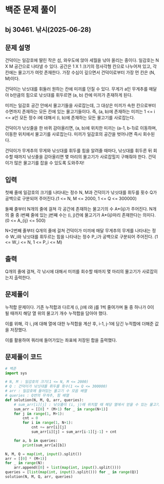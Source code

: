 # 백준 문제 풀이

## bj 30461. 낚시(2025-06-28)

## 문제 설명

건덕이는 일감호에 딸린 작은 섬, 와우도에 앉아 세월을 낚아 올리는 중이다.
일감호는 N X M 공간으로 나타낼 수 있다. 공간은 1 X 1 크기의 정사각형 칸으로 나누어져 있고, 각 칸에는 물고기가 여럿 존재한다. 가장 수심이 깊으면서 건덕이로부터 가장 먼 칸은 (N, M)이다.

건덕이는 낚싯대를 휘둘러 원하는 칸에 미끼를 던질 수 있다. 무게가 a인 무게추를 매달아 b만큼의 힘으로 낚싯대를 휘두르면 (a, b) 칸에 미끼가 존재하게 된다.

미끼는 일감호 공간 안에서 물고기들을 사로잡는데, 그 대상은 미끼가 속한 칸으로부터 수면까지 존재하는 모든 칸에 있는 물고기들이다. 즉, (a, b)에 존재하는 미끼는 1 <= i <= a인 모든 정수 i에 대해서 (i, b)에 존재하는 모든 물고기를 사로잡는다.

건덕이가 낚싯줄을 한 바퀴 감아올리면, (a, b)에 위치한 미끼는 (a-1, b-1)로 이동하며, 이동한 위치에서 물고기를 사로잡는다. 미끼가 일감호의 공간을 벗어나면 즉시 회수된다.

건덕이가 무게추의 무게와 낚싯대를 휘두를 힘을 알려줄 때마다, 낚싯대를 휘두른 뒤 회수할 때까지 낚싯줄을 감아올리면 몇 마리의 물고기가 사로잡힐지 구해줘야 한다. 건덕이가 많은 물고기를 잡을 수 있도록 도와주자!

## 입력

첫째 줄에 일감호의 크기를 나타내는 정수 N, M과 건덕이가 낚싯대를 휘두를 횟수 Q가 공백으로 구분되어 주어진다.(1 <= N, M <= 2000, 1 <= Q <= 300000)

둘째 줄부터 N개의 줄에 걸쳐 각 공간에 존재하는 물고기의 수 A*{ij}가 주어진다.
N개의 줄 중 i번째 줄에 있는 j번째 수는 (i, j)칸에 물고기가 A*{ij}마리 존재한다는 의미다. (0 <= A\_{ij} <= 500)

N+2번째 줄부터 Q개의 줄에 걸쳐 건덕이가 미끼에 매달 무게추의 무게를 나타내는 정수 W_i와 낚싯대를 휘두르는 힘을 나타내는 정수 P_i가 공백으로 구분되어 주어진다. (1 <= W_i <= N, 1 <= P_i <= M)

## 출력

Q개의 줄에 걸쳐, 각 낚시에 대해서 미끼를 회수할 때까지 몇 마리의 물고기가 사로잡히는지 출력한다.

## 문제풀이

누적합 문제이다. 기존 누적합과 다르게 (i, j)에 i와 j를 1씩 줄여가며 둘 중 하나가 0이 될 때까지 해당 열 위의 물고기 개수 누적합을 담아야 했다.

이를 위해, 각 i, j에 대해 열에 대한 누적합을 계산 후, i-1, j-1에 담긴 누적합에 더해준 값을 저장했다.

이를 활용하여 쿼리에 들어가있는 좌표에 저장된 합을 출력했다.

## 문제풀이 코드

```python
# 백준
import sys

# N, M : 일감호의 크기(1 <= N, M <= 2000)
# Q : 건덕이가 낚싯대를 휘두를 횟수(1 <= Q <= 300000)
# arr : 일감호에 들어있는 물고기 수 모음 배열
# queries : Q번의 무게추, 힘 배열
def solution(N, M, Q, arr, queries):
    # sum_arr[i][j] : 낚싯줄이 (i, j)에 위치할 때 해당 열에서 얻을 수 있는 물고기 수
    sum_arr = [[0] * (M+1) for _ in range(N+1)]
    for j in range(1, M+1):
        cnt = 0
        for i in range(1, N+1):
            cnt += arr[i][j]
            sum_arr[i][j] = sum_arr[i-1][j-1] + cnt

    for a, b in queries:
        print(sum_arr[a][b])

N, M, Q = map(int, input().split())
arr = [[0] * (M+1)]
for _ in range(N):
    arr.append([0] + list(map(int, input().split())))
queries = [list(map(int, input().split())) for _ in range(Q)]
solution(N, M, Q, arr, queries)
```
